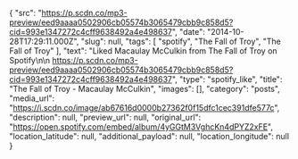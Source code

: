 {
  "src": "https://p.scdn.co/mp3-preview/eed9aaaa0502906cb05574b3065479cbb9c858d5?cid=993e1347272c4cff9638492a4e498637",
  "date": "2014-10-28T17:29:11.000Z",
  "slug": null,
  "tags": [
    "spotify",
    "The Fall of Troy",
    "The Fall of Troy"
  ],
  "text": "Liked Macaulay McCulkin from The Fall of Troy on Spotify\n\n https://p.scdn.co/mp3-preview/eed9aaaa0502906cb05574b3065479cbb9c858d5?cid=993e1347272c4cff9638492a4e498637",
  "type": "spotify_like",
  "title": "The Fall of Troy - Macaulay McCulkin",
  "images": [],
  "category": "posts",
  "media_url": "https://i.scdn.co/image/ab67616d0000b27362f0f15dfc1cec391dfe577c",
  "description": null,
  "preview_url": null,
  "original_url": "https://open.spotify.com/embed/album/4yGGtM3VghcKn4dPYZ2xFE",
  "location_latitude": null,
  "additional_payload": null,
  "location_longitude": null
}